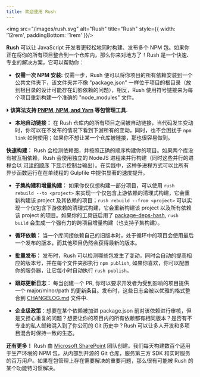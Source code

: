 ```yaml
---
title: 欢迎使用 Rush
---
```


<img src="/images/rush.svg" alt="Rush" title="Rush" style={{ width: '12rem', paddingBottom: '1rem' }}/>

**Rush** 可以让 JavaScript 开发者更轻松地同时构建、发布多个 NPM 包。如果你正在将你的所有项目整合到一个仓库内，那么你来对地方了！Rush 是一个快速、专业的解决方案，它可以帮助你：

- **仅需一次 NPM 安装:** 仅需一步，Rush 便可以将你项目的所有依赖安装到一个公共文件夹下，该文件夹并不像 "package.json" 一样位于项目的根目录（放到根目录的设计可能存在幻影依赖的问题），相反，Rush 使用符号链接来为每个项目重新构建一个准确的 "node_modules" 文件。

⏵ **该算法支持 [PNPM, NPM, and Yarn](../../maintainer/package_managers) 等包管理工具.**

- **本地自动链接：** 在 Rush 仓库内的所有项目之间被自动链接，当代码发生变动时，你可以在不发布的情况下看到下游所有的变动，同时，也不会困扰于 `npm link` 如何使用；如果你不想让某一个仓库被链接，那也很容易做到。

**快速构建：** Rush 会检测依赖图，并按照正确的顺序构建你的项目。如果两个库没有被互相依赖，Rush 会使用独立的 NodeJS 进程来并行构建（同时这些并行的进程会以 [可读的顺序](https://www.npmjs.com/package/@rushstack/stream-collator) 下显示控制台输出）。在实践中，这种多进程方式可以比所有异步函数运行在在单线程的 Gulpfile 中提供显著的速度提升。

- **子集构建和增量构建：** 如果你仅仅想构建一部分项目，可以使用 `rush rebuild --to <project>` 来实现一个仅包含上游依赖的清理式构建，它会重新构建该 project 及其依赖的项目；`rush rebuild --from <project>` 可以实现一个仅包含下游依赖的清理式构建，它会重新构建该 project 以及所有依赖该 project 的项目。如果你的工具链启用了 [package-deps-hash](https://www.npmjs.com/package/@rushstack/package-deps-hash), `rush build` 会生成一个强有力的跨项目增量构建（也支持子集构建）。

- **循环依赖：** 当一个库间接依赖自己的旧版本时，处于循环中的项目会使用最后一个发布的版本，而其他项目仍然会获得最新的版本。

- **批量发布：** 发布时，Rush 可以检测哪些包发生了变动，同时会自动的提高相应的版本号，并在每个文件夹那执行 `npm publish`, 如果你喜欢，你可以配置你的服务器，让它每小时自动执行 `rush publish`。

- **跟踪更新日志：** 每当创建一个 PR, 你可以要求开发者为受到影响的项目提供一个 major/minor/path 的更新条目。发布时，这些日志会被以优雅的格式整合到 [CHANGELOG.md](https://github.com/microsoft/rushstack/blob/main/libraries/node-core-library/CHANGELOG.md) 文件中.

- **企业级政策**：想要在某个依赖被加进 package.json 前对该依赖进行审核，但是又担心重复的问题？想要让你的项目内的所有依赖都有相同版本？是否有不专业的私人邮箱混入到了你公司的 Git 历史中？Rush 可以让多人开发和多项目混合时保持一致的生态。

**还有更多！** Rush 由 [Microsoft SharePoint](http://aka.ms/spfx) 团队创建。我们每天构建数百个适用于生产环境的 NPM 包，从内部到开源的 Git 仓库，服务第三方 SDK 和实时服务的百万用户。如果在包管理上存在需要解决的重要问题，那么很有可能被 Rush 的某个功能特习惯解决。
